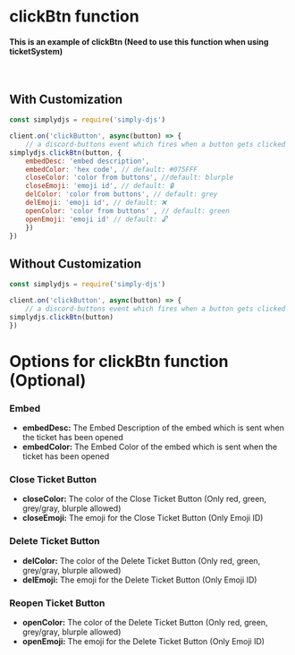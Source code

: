 # clickBtn function
#### This is an example of clickBtn (Need to use this function when using ticketSystem)
<br>

## With Customization
```js
const simplydjs = require('simply-djs')

client.on('clickButton', async(button) => { 
    // a discord-buttons event which fires when a button gets clicked
simplydjs.clickBtn(button, {
    embedDesc: 'embed description',
    embedColor: 'hex code', // default: #075FFF
    closeColor: 'color from buttons', //default: blurple
    closeEmoji: 'emoji id', // default: 🔒
    delColor: 'color from buttons', // default: grey
    delEmoji: 'emoji id', // default: ❌
    openColor: 'color from buttons' , // default: green
    openEmoji: 'emoji id' // default: 🔓
    })
})
```
## Without Customization
```js
const simplydjs = require('simply-djs')

client.on('clickButton', async(button) => { 
    // a discord-buttons event which fires when a button gets clicked
simplydjs.clickBtn(button)
})
```

# Options for clickBtn function (Optional)
### Embed
- **embedDesc:** The Embed Description of the embed which is sent when the ticket has been opened
- **embedColor:** The Embed Color of the embed which is sent when the ticket has been opened

### Close Ticket Button
- **closeColor:** The color of the Close Ticket Button (Only red, green, grey/gray, blurple allowed)
- **closeEmoji:** The emoji for the Close Ticket Button (Only Emoji ID)

### Delete Ticket Button
- **delColor:** The color of the Delete Ticket Button (Only red, green, grey/gray, blurple allowed)
- **delEmoji:** The emoji for the Delete Ticket Button (Only Emoji ID)

### Reopen Ticket Button
- **openColor:** The color of the Delete Ticket Button (Only red, green, grey/gray, blurple allowed)
- **openEmoji:** The emoji for the Delete Ticket Button (Only Emoji ID)
